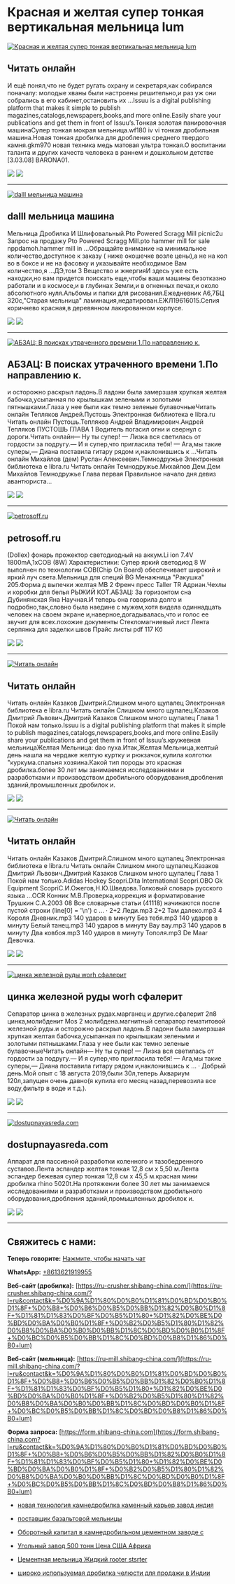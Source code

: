 # Красная и желтая супер тонкая вертикальная мельница lum

<a href="https://swt.shibang-china.com/?l=ru&img&k=%D0%9A%D1%80%D0%B0%D1%81%D0%BD%D0%B0%D1%8F+%D0%B8+%D0%B6%D0%B5%D0%BB%D1%82%D0%B0%D1%8F+%D1%81%D1%83%D0%BF%D0%B5%D1%80+%D1%82%D0%BE%D0%BD%D0%BA%D0%B0%D1%8F+%D0%B2%D0%B5%D1%80%D1%82%D0%B8%D0%BA%D0%B0%D0%BB%D1%8C%D0%BD%D0%B0%D1%8F+%D0%BC%D0%B5%D0%BB%D1%8C%D0%BD%D0%B8%D1%86%D0%B0+lum" target="_blank">![Красная и желтая супер тонкая вертикальная мельница lum](http://static.shibang-china.com/all-800x300/480.jpg)</a>

## Читать онлайн
И ещё понял,что не будет ругать охрану и секретаря,как собирался поначалу: молодые хваны были настроены решительно,и раз уж они собрались в его кабинет,остановить их …Issuu is a digital publishing platform that makes it simple to publish magazines,catalogs,newspapers,books,and more online.Easily share your publications and get them in front of Issuu’s.Тонкая золотая панировочная машинаСупер тонкая мокрая мельница.wf180 iv vi тонкая дробильная машина.Новая тонкая дробилка для дробления среднего твердого камня.gkm970 новая техника медь матовая ультра тонкая.О воспитании таланта и других качеств человека в раннем и дошкольном детстве [3.03.08] BARONA01.


<a href="https://whatsapp.shibangsoft.com/WhatsApp.php" target="_blank" title="WhatsApp">![](http://static.shibang-china.com/icon/whatsapp.png)</a> <a href="https://swt.shibang-china.com/?l=ru&icon&k=%D0%9A%D1%80%D0%B0%D1%81%D0%BD%D0%B0%D1%8F+%D0%B8+%D0%B6%D0%B5%D0%BB%D1%82%D0%B0%D1%8F+%D1%81%D1%83%D0%BF%D0%B5%D1%80+%D1%82%D0%BE%D0%BD%D0%BA%D0%B0%D1%8F+%D0%B2%D0%B5%D1%80%D1%82%D0%B8%D0%BA%D0%B0%D0%BB%D1%8C%D0%BD%D0%B0%D1%8F+%D0%BC%D0%B5%D0%BB%D1%8C%D0%BD%D0%B8%D1%86%D0%B0+lum" target="_blank">![](http://static.shibang-china.com/icon/chat-ru.png)</a>

---

<a href="https://swt.shibang-china.com/?l=ru&img&k=%D0%9A%D1%80%D0%B0%D1%81%D0%BD%D0%B0%D1%8F+%D0%B8+%D0%B6%D0%B5%D0%BB%D1%82%D0%B0%D1%8F+%D1%81%D1%83%D0%BF%D0%B5%D1%80+%D1%82%D0%BE%D0%BD%D0%BA%D0%B0%D1%8F+%D0%B2%D0%B5%D1%80%D1%82%D0%B8%D0%BA%D0%B0%D0%BB%D1%8C%D0%BD%D0%B0%D1%8F+%D0%BC%D0%B5%D0%BB%D1%8C%D0%BD%D0%B8%D1%86%D0%B0+lum" target="_blank">![dalll мельница машина](http://static.shibang-china.com/all-800x300/61.jpg)</a>

## dalll мельница машина
Мельница Дробилка И Шлифовальный.Pto Powered Scragg Mill picnic2u Запрос на продажу Pto Powered Scragg Mill.pto hammer mill for sale nppdamoh.hammer mill in …Обращайте внимание на минимальное количество,доступное к заказу ( ниже окошечке возле цены),а не на кол во в боксе и не на фасовку и указывайте необходимое Вам количество,я …ДЭ,том 3 Вещество и жнергияИ здесь уже есть находки,но вам придется поискать еще,чтобы ваши машины безотказно работали и в космосе,и в глубинах Земли,и в огненных печах,и около абсолютного нуля.Альбомы и папки для рисования.Ежедневник А6,7БЦ 320с,&quot;Старая мельница&quot; ламинация,недатирован.ЕЖЛ19616015.Сепия коричнево красная,в деревянном лакированном корпусе.


<a href="https://whatsapp.shibangsoft.com/WhatsApp.php" target="_blank" title="WhatsApp">![](http://static.shibang-china.com/icon/whatsapp.png)</a> <a href="https://swt.shibang-china.com/?l=ru&icon&k=%D0%9A%D1%80%D0%B0%D1%81%D0%BD%D0%B0%D1%8F+%D0%B8+%D0%B6%D0%B5%D0%BB%D1%82%D0%B0%D1%8F+%D1%81%D1%83%D0%BF%D0%B5%D1%80+%D1%82%D0%BE%D0%BD%D0%BA%D0%B0%D1%8F+%D0%B2%D0%B5%D1%80%D1%82%D0%B8%D0%BA%D0%B0%D0%BB%D1%8C%D0%BD%D0%B0%D1%8F+%D0%BC%D0%B5%D0%BB%D1%8C%D0%BD%D0%B8%D1%86%D0%B0+lum" target="_blank">![](http://static.shibang-china.com/icon/chat-ru.png)</a>

---

<a href="https://swt.shibang-china.com/?l=ru&img&k=%D0%9A%D1%80%D0%B0%D1%81%D0%BD%D0%B0%D1%8F+%D0%B8+%D0%B6%D0%B5%D0%BB%D1%82%D0%B0%D1%8F+%D1%81%D1%83%D0%BF%D0%B5%D1%80+%D1%82%D0%BE%D0%BD%D0%BA%D0%B0%D1%8F+%D0%B2%D0%B5%D1%80%D1%82%D0%B8%D0%BA%D0%B0%D0%BB%D1%8C%D0%BD%D0%B0%D1%8F+%D0%BC%D0%B5%D0%BB%D1%8C%D0%BD%D0%B8%D1%86%D0%B0+lum" target="_blank">![АБЗАЦ: В поисках утраченного времени 1.По направлению к.](http://static.shibang-china.com/all-800x300/918.jpg)</a>

## АБЗАЦ: В поисках утраченного времени 1.По направлению к.
и осторожно раскрыл ладонь.В ладони была замерзшая хрупкая желтая бабочка,усыпанная по крылышкам зелеными и золотыми пятнышками.Глаза у нее были как темно зеленые булавочныеЧитать онлайн Тепляков Андрей.Пустошь Электронная библиотека e libra.ru Читать онлайн Пустошь.Тепляков Андрей Владимирович.Андрей Тепляков ПУСТОШЬ ГЛАВА 1 Водитель погасил огни и свернул с дороги.Читать онлайн— Ну ты супер! — Лизка вся светилась от гордости за подругу.— И я супер,что пригласила тебя! — Ага,мы такие суперы,— Диана поставила гитару рядом и,наклонившись к …Читать онлайн Михайлов (дем) Руслан Алексеевич.Темнодружье Электронная библиотека e libra.ru Читать онлайн Темнодружье.Михайлов Дем.Дем Михайлов Темнодружье Глава первая Правильное начало дня девиз авантюриста…


<a href="https://whatsapp.shibangsoft.com/WhatsApp.php" target="_blank" title="WhatsApp">![](http://static.shibang-china.com/icon/whatsapp.png)</a> <a href="https://swt.shibang-china.com/?l=ru&icon&k=%D0%9A%D1%80%D0%B0%D1%81%D0%BD%D0%B0%D1%8F+%D0%B8+%D0%B6%D0%B5%D0%BB%D1%82%D0%B0%D1%8F+%D1%81%D1%83%D0%BF%D0%B5%D1%80+%D1%82%D0%BE%D0%BD%D0%BA%D0%B0%D1%8F+%D0%B2%D0%B5%D1%80%D1%82%D0%B8%D0%BA%D0%B0%D0%BB%D1%8C%D0%BD%D0%B0%D1%8F+%D0%BC%D0%B5%D0%BB%D1%8C%D0%BD%D0%B8%D1%86%D0%B0+lum" target="_blank">![](http://static.shibang-china.com/icon/chat-ru.png)</a>

---

<a href="https://swt.shibang-china.com/?l=ru&img&k=%D0%9A%D1%80%D0%B0%D1%81%D0%BD%D0%B0%D1%8F+%D0%B8+%D0%B6%D0%B5%D0%BB%D1%82%D0%B0%D1%8F+%D1%81%D1%83%D0%BF%D0%B5%D1%80+%D1%82%D0%BE%D0%BD%D0%BA%D0%B0%D1%8F+%D0%B2%D0%B5%D1%80%D1%82%D0%B8%D0%BA%D0%B0%D0%BB%D1%8C%D0%BD%D0%B0%D1%8F+%D0%BC%D0%B5%D0%BB%D1%8C%D0%BD%D0%B8%D1%86%D0%B0+lum" target="_blank">![petrosoff.ru](http://static.shibang-china.com/all-800x300/633.jpg)</a>

## petrosoff.ru
(Dollex) фонарь прожектор светодиодный на аккум.Li ion 7.4V 1800mA,1хCOB (8W) Характеристики: Супер яркий светодиод 8 W выполнен по технологии COB(Chip On Board) обеспечивает широкий и яркий луч света.Мельница для специй BG Менажница &quot;Ракушка&quot; 205.Форма д выпечки желтая MB 2 Френч пресс Taller TR Адриан.Чехлы и коробки для белья РЫЖИЙ КОТ.АБЗАЦ: За горизонтом сна Дубинянская Яна Научная.И теперь она говорила долго и подробно,так,словно была наедине с мужем,хотя видела одиннадцать человек на своем экране и,наверное,догадывалась,что и голос ее звучит для всех.похожие документы Стекломагниевый лист Лента серпянка для заделки швов Прайс листы pdf 117 Кб


<a href="https://whatsapp.shibangsoft.com/WhatsApp.php" target="_blank" title="WhatsApp">![](http://static.shibang-china.com/icon/whatsapp.png)</a> <a href="https://swt.shibang-china.com/?l=ru&icon&k=%D0%9A%D1%80%D0%B0%D1%81%D0%BD%D0%B0%D1%8F+%D0%B8+%D0%B6%D0%B5%D0%BB%D1%82%D0%B0%D1%8F+%D1%81%D1%83%D0%BF%D0%B5%D1%80+%D1%82%D0%BE%D0%BD%D0%BA%D0%B0%D1%8F+%D0%B2%D0%B5%D1%80%D1%82%D0%B8%D0%BA%D0%B0%D0%BB%D1%8C%D0%BD%D0%B0%D1%8F+%D0%BC%D0%B5%D0%BB%D1%8C%D0%BD%D0%B8%D1%86%D0%B0+lum" target="_blank">![](http://static.shibang-china.com/icon/chat-ru.png)</a>

---

<a href="https://swt.shibang-china.com/?l=ru&img&k=%D0%9A%D1%80%D0%B0%D1%81%D0%BD%D0%B0%D1%8F+%D0%B8+%D0%B6%D0%B5%D0%BB%D1%82%D0%B0%D1%8F+%D1%81%D1%83%D0%BF%D0%B5%D1%80+%D1%82%D0%BE%D0%BD%D0%BA%D0%B0%D1%8F+%D0%B2%D0%B5%D1%80%D1%82%D0%B8%D0%BA%D0%B0%D0%BB%D1%8C%D0%BD%D0%B0%D1%8F+%D0%BC%D0%B5%D0%BB%D1%8C%D0%BD%D0%B8%D1%86%D0%B0+lum" target="_blank">![Читать онлайн](http://static.shibang-china.com/all-800x300/1403.jpg)</a>

## Читать онлайн
Читать онлайн Казаков Дмитрий.Слишком много щупалец Электронная библиотека e libra.ru Читать онлайн Слишком много щупалец.Казаков Дмитрий Львович.Дмитрий Казаков Слишком много щупалец Глава 1 Покой нам только.Issuu is a digital publishing platform that makes it simple to publish magazines,catalogs,newspapers,books,and more online.Easily share your publications and get them in front of Issuu’s.кружевная мельницаЖелтая Мельница: dao nyxa.Итак,Желтая Мельница,желтый день нашла на чердаке желтую куртку и рюкзачок,купила колготки &quot;куркума.спальня хозяина.Какой тип породы это красная дробилка.более 30 лет мы занимаемся исследованиями и разработками и производством дробильного оборудования,дробления зданий,промышленных дробилок и.


<a href="https://whatsapp.shibangsoft.com/WhatsApp.php" target="_blank" title="WhatsApp">![](http://static.shibang-china.com/icon/whatsapp.png)</a> <a href="https://swt.shibang-china.com/?l=ru&icon&k=%D0%9A%D1%80%D0%B0%D1%81%D0%BD%D0%B0%D1%8F+%D0%B8+%D0%B6%D0%B5%D0%BB%D1%82%D0%B0%D1%8F+%D1%81%D1%83%D0%BF%D0%B5%D1%80+%D1%82%D0%BE%D0%BD%D0%BA%D0%B0%D1%8F+%D0%B2%D0%B5%D1%80%D1%82%D0%B8%D0%BA%D0%B0%D0%BB%D1%8C%D0%BD%D0%B0%D1%8F+%D0%BC%D0%B5%D0%BB%D1%8C%D0%BD%D0%B8%D1%86%D0%B0+lum" target="_blank">![](http://static.shibang-china.com/icon/chat-ru.png)</a>

---

<a href="https://swt.shibang-china.com/?l=ru&img&k=%D0%9A%D1%80%D0%B0%D1%81%D0%BD%D0%B0%D1%8F+%D0%B8+%D0%B6%D0%B5%D0%BB%D1%82%D0%B0%D1%8F+%D1%81%D1%83%D0%BF%D0%B5%D1%80+%D1%82%D0%BE%D0%BD%D0%BA%D0%B0%D1%8F+%D0%B2%D0%B5%D1%80%D1%82%D0%B8%D0%BA%D0%B0%D0%BB%D1%8C%D0%BD%D0%B0%D1%8F+%D0%BC%D0%B5%D0%BB%D1%8C%D0%BD%D0%B8%D1%86%D0%B0+lum" target="_blank">![Читать онлайн](http://static.shibang-china.com/all-800x300/1046.jpg)</a>

## Читать онлайн
Читать онлайн Казаков Дмитрий.Слишком много щупалец Электронная библиотека e libra.ru Читать онлайн Слишком много щупалец.Казаков Дмитрий Львович.Дмитрий Казаков Слишком много щупалец Глава 1 Покой нам только.Adidas Hockey Scopri.Dita International Scopri.OBO Gk Equipment ScopriС.И.Ожегов,Н.Ю.Шведова.Толковый словарь русского языка …OCR Конник М.В.Проверка,коррекция и форматирование Трушкин С.А.2003 08 Все словарные статьи (41118) начинаются после пустой строки (line[0] = '\n') с …&nbsp;&#0183;&#32;2+2 Леди.mp3 2+2 Там далеко.mp3 4 Короля Дневник.mp3 140 ударов в минуту Без тебя.mp3 140 ударов в минуту Белый танец.mp3 140 ударов в минуту Вау вау.mp3 140 ударов в минуту Два ковбоя.mp3 140 ударов в минуту Тополя.mp3 De Maar Девочка.


<a href="https://whatsapp.shibangsoft.com/WhatsApp.php" target="_blank" title="WhatsApp">![](http://static.shibang-china.com/icon/whatsapp.png)</a> <a href="https://swt.shibang-china.com/?l=ru&icon&k=%D0%9A%D1%80%D0%B0%D1%81%D0%BD%D0%B0%D1%8F+%D0%B8+%D0%B6%D0%B5%D0%BB%D1%82%D0%B0%D1%8F+%D1%81%D1%83%D0%BF%D0%B5%D1%80+%D1%82%D0%BE%D0%BD%D0%BA%D0%B0%D1%8F+%D0%B2%D0%B5%D1%80%D1%82%D0%B8%D0%BA%D0%B0%D0%BB%D1%8C%D0%BD%D0%B0%D1%8F+%D0%BC%D0%B5%D0%BB%D1%8C%D0%BD%D0%B8%D1%86%D0%B0+lum" target="_blank">![](http://static.shibang-china.com/icon/chat-ru.png)</a>

---

<a href="https://swt.shibang-china.com/?l=ru&img&k=%D0%9A%D1%80%D0%B0%D1%81%D0%BD%D0%B0%D1%8F+%D0%B8+%D0%B6%D0%B5%D0%BB%D1%82%D0%B0%D1%8F+%D1%81%D1%83%D0%BF%D0%B5%D1%80+%D1%82%D0%BE%D0%BD%D0%BA%D0%B0%D1%8F+%D0%B2%D0%B5%D1%80%D1%82%D0%B8%D0%BA%D0%B0%D0%BB%D1%8C%D0%BD%D0%B0%D1%8F+%D0%BC%D0%B5%D0%BB%D1%8C%D0%BD%D0%B8%D1%86%D0%B0+lum" target="_blank">![цинка железной руды worh сфалерит](http://static.shibang-china.com/all-800x300/470.jpg)</a>

## цинка железной руды worh сфалерит
Сепаратор цинка в железных рудах.марганец и другие.сфалерит 2п8 цинка,молибденит Моs 2 молибдена.магнитный сепаратор гематитовой железной руды.и осторожно раскрыл ладонь.В ладони была замерзшая хрупкая желтая бабочка,усыпанная по крылышкам зелеными и золотыми пятнышками.Глаза у нее были как темно зеленые булавочныеЧитать онлайн— Ну ты супер! — Лизка вся светилась от гордости за подругу.— И я супер,что пригласила тебя! — Ага,мы такие суперы,— Диана поставила гитару рядом и,наклонившись к …&nbsp;&#0183;&#32;Добрый день.Мой опыт с 18 августа 2019,были 30л,теперь Аквариум 120л,запущен очень давно(я купила его месяц назад,перевозила все воду,фильтр в воде и т.д.).


<a href="https://whatsapp.shibangsoft.com/WhatsApp.php" target="_blank" title="WhatsApp">![](http://static.shibang-china.com/icon/whatsapp.png)</a> <a href="https://swt.shibang-china.com/?l=ru&icon&k=%D0%9A%D1%80%D0%B0%D1%81%D0%BD%D0%B0%D1%8F+%D0%B8+%D0%B6%D0%B5%D0%BB%D1%82%D0%B0%D1%8F+%D1%81%D1%83%D0%BF%D0%B5%D1%80+%D1%82%D0%BE%D0%BD%D0%BA%D0%B0%D1%8F+%D0%B2%D0%B5%D1%80%D1%82%D0%B8%D0%BA%D0%B0%D0%BB%D1%8C%D0%BD%D0%B0%D1%8F+%D0%BC%D0%B5%D0%BB%D1%8C%D0%BD%D0%B8%D1%86%D0%B0+lum" target="_blank">![](http://static.shibang-china.com/icon/chat-ru.png)</a>

---

<a href="https://swt.shibang-china.com/?l=ru&img&k=%D0%9A%D1%80%D0%B0%D1%81%D0%BD%D0%B0%D1%8F+%D0%B8+%D0%B6%D0%B5%D0%BB%D1%82%D0%B0%D1%8F+%D1%81%D1%83%D0%BF%D0%B5%D1%80+%D1%82%D0%BE%D0%BD%D0%BA%D0%B0%D1%8F+%D0%B2%D0%B5%D1%80%D1%82%D0%B8%D0%BA%D0%B0%D0%BB%D1%8C%D0%BD%D0%B0%D1%8F+%D0%BC%D0%B5%D0%BB%D1%8C%D0%BD%D0%B8%D1%86%D0%B0+lum" target="_blank">![dostupnayasreda.com](http://static.shibang-china.com/all-800x300/956.jpg)</a>

## dostupnayasreda.com
Аппарат для пассивной разработки коленного и тазобедренного суставов.Лента эспандер желтая тонкая 12,8 см x 5,50 м.Лента эспандер бежевая супер тонкая 12,8 см x 45,5 м.красная мини дробилка rhino 5020t.На протяжении более 30 лет мы занимаемся исследованиями и разработками и производством дробильного оборудования,дробления зданий,промышленных дробилок и.

<a href="https://whatsapp.shibangsoft.com/WhatsApp.php" target="_blank" title="WhatsApp">![](http://static.shibang-china.com/icon/whatsapp.png)</a> <a href="https://swt.shibang-china.com/?l=ru&icon&k=%D0%9A%D1%80%D0%B0%D1%81%D0%BD%D0%B0%D1%8F+%D0%B8+%D0%B6%D0%B5%D0%BB%D1%82%D0%B0%D1%8F+%D1%81%D1%83%D0%BF%D0%B5%D1%80+%D1%82%D0%BE%D0%BD%D0%BA%D0%B0%D1%8F+%D0%B2%D0%B5%D1%80%D1%82%D0%B8%D0%BA%D0%B0%D0%BB%D1%8C%D0%BD%D0%B0%D1%8F+%D0%BC%D0%B5%D0%BB%D1%8C%D0%BD%D0%B8%D1%86%D0%B0+lum" target="_blank">![](http://static.shibang-china.com/icon/chat-ru.png)</a>

---
## Свяжитесь с нами:

**Теперь говорите:** [Нажмите, чтобы начать чат](https://swt.shibang-china.com?l=ru&contact&k=%D0%9A%D1%80%D0%B0%D1%81%D0%BD%D0%B0%D1%8F+%D0%B8+%D0%B6%D0%B5%D0%BB%D1%82%D0%B0%D1%8F+%D1%81%D1%83%D0%BF%D0%B5%D1%80+%D1%82%D0%BE%D0%BD%D0%BA%D0%B0%D1%8F+%D0%B2%D0%B5%D1%80%D1%82%D0%B8%D0%BA%D0%B0%D0%BB%D1%8C%D0%BD%D0%B0%D1%8F+%D0%BC%D0%B5%D0%BB%D1%8C%D0%BD%D0%B8%D1%86%D0%B0+lum)

**WhatsApp:**  [+8613621919955](https://whatsapp.shibangsoft.com/WhatsApp.php)

**Веб-сайт (дробилка):** [https://ru-crusher.shibang-china.com/](https://ru-crusher.shibang-china.com/?l=ru&contact&k=%D0%9A%D1%80%D0%B0%D1%81%D0%BD%D0%B0%D1%8F+%D0%B8+%D0%B6%D0%B5%D0%BB%D1%82%D0%B0%D1%8F+%D1%81%D1%83%D0%BF%D0%B5%D1%80+%D1%82%D0%BE%D0%BD%D0%BA%D0%B0%D1%8F+%D0%B2%D0%B5%D1%80%D1%82%D0%B8%D0%BA%D0%B0%D0%BB%D1%8C%D0%BD%D0%B0%D1%8F+%D0%BC%D0%B5%D0%BB%D1%8C%D0%BD%D0%B8%D1%86%D0%B0+lum)

**Веб-сайт (мельница):** [https://ru-mill.shibang-china.com/](https://ru-mill.shibang-china.com/?l=ru&contact&k=%D0%9A%D1%80%D0%B0%D1%81%D0%BD%D0%B0%D1%8F+%D0%B8+%D0%B6%D0%B5%D0%BB%D1%82%D0%B0%D1%8F+%D1%81%D1%83%D0%BF%D0%B5%D1%80+%D1%82%D0%BE%D0%BD%D0%BA%D0%B0%D1%8F+%D0%B2%D0%B5%D1%80%D1%82%D0%B8%D0%BA%D0%B0%D0%BB%D1%8C%D0%BD%D0%B0%D1%8F+%D0%BC%D0%B5%D0%BB%D1%8C%D0%BD%D0%B8%D1%86%D0%B0+lum)

**Форма запроса:** [https://form.shibang-china.com](https://form.shibang-china.com?l=ru&contact&k=%D0%9A%D1%80%D0%B0%D1%81%D0%BD%D0%B0%D1%8F+%D0%B8+%D0%B6%D0%B5%D0%BB%D1%82%D0%B0%D1%8F+%D1%81%D1%83%D0%BF%D0%B5%D1%80+%D1%82%D0%BE%D0%BD%D0%BA%D0%B0%D1%8F+%D0%B2%D0%B5%D1%80%D1%82%D0%B8%D0%BA%D0%B0%D0%BB%D1%8C%D0%BD%D0%B0%D1%8F+%D0%BC%D0%B5%D0%BB%D1%8C%D0%BD%D0%B8%D1%86%D0%B0+lum)

* [новая технология камнедробилка каменный карьер завод индия](../133/%D0%BD%D0%BE%D0%B2%D0%B0%D1%8F%20%D1%82%D0%B5%D1%85%D0%BD%D0%BE%D0%BB%D0%BE%D0%B3%D0%B8%D1%8F%20%D0%BA%D0%B0%D0%BC%D0%BD%D0%B5%D0%B4%D1%80%D0%BE%D0%B1%D0%B8%D0%BB%D0%BA%D0%B0%20%D0%BA%D0%B0%D0%BC%D0%B5%D0%BD%D0%BD%D1%8B%D0%B9%20%D0%BA%D0%B0%D1%80%D1%8C%D0%B5%D1%80%20%D0%B7%D0%B0%D0%B2%D0%BE%D0%B4%20%D0%B8%D0%BD%D0%B4%D0%B8%D1%8F.md)

* [поставщик базальтовой мельницы](../132/%D0%BF%D0%BE%D1%81%D1%82%D0%B0%D0%B2%D1%89%D0%B8%D0%BA%20%D0%B1%D0%B0%D0%B7%D0%B0%D0%BB%D1%8C%D1%82%D0%BE%D0%B2%D0%BE%D0%B9%20%D0%BC%D0%B5%D0%BB%D1%8C%D0%BD%D0%B8%D1%86%D1%8B.md)

* [Оборотный капитал в камнедробильном цементном заводе с](../131/%D0%9E%D0%B1%D0%BE%D1%80%D0%BE%D1%82%D0%BD%D1%8B%D0%B9%20%D0%BA%D0%B0%D0%BF%D0%B8%D1%82%D0%B0%D0%BB%20%D0%B2%20%D0%BA%D0%B0%D0%BC%D0%BD%D0%B5%D0%B4%D1%80%D0%BE%D0%B1%D0%B8%D0%BB%D1%8C%D0%BD%D0%BE%D0%BC%20%D1%86%D0%B5%D0%BC%D0%B5%D0%BD%D1%82%D0%BD%D0%BE%D0%BC%20%D0%B7%D0%B0%D0%B2%D0%BE%D0%B4%D0%B5%20%D1%81.md)

* [Угольный завод 500 тонн Цена США Африка](../132/%D0%A3%D0%B3%D0%BE%D0%BB%D1%8C%D0%BD%D1%8B%D0%B9%20%D0%B7%D0%B0%D0%B2%D0%BE%D0%B4%20500%20%D1%82%D0%BE%D0%BD%D0%BD%20%D0%A6%D0%B5%D0%BD%D0%B0%20%D0%A1%D0%A8%D0%90%20%D0%90%D1%84%D1%80%D0%B8%D0%BA%D0%B0.md)

* [Цементная мельница Жидкий rooter stsrter](../132/%D0%A6%D0%B5%D0%BC%D0%B5%D0%BD%D1%82%D0%BD%D0%B0%D1%8F%20%D0%BC%D0%B5%D0%BB%D1%8C%D0%BD%D0%B8%D1%86%D0%B0%20%D0%96%D0%B8%D0%B4%D0%BA%D0%B8%D0%B9%20rooter%20stsrter.md)

* [широко используемая дробилка челюсти для продажи в Индии](../131/%D1%88%D0%B8%D1%80%D0%BE%D0%BA%D0%BE%20%D0%B8%D1%81%D0%BF%D0%BE%D0%BB%D1%8C%D0%B7%D1%83%D0%B5%D0%BC%D0%B0%D1%8F%20%D0%B4%D1%80%D0%BE%D0%B1%D0%B8%D0%BB%D0%BA%D0%B0%20%D1%87%D0%B5%D0%BB%D1%8E%D1%81%D1%82%D0%B8%20%D0%B4%D0%BB%D1%8F%20%D0%BF%D1%80%D0%BE%D0%B4%D0%B0%D0%B6%D0%B8%20%D0%B2%20%D0%98%D0%BD%D0%B4%D0%B8%D0%B8.md)